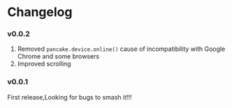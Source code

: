 # Changelog

### v0.0.2
1. Removed `pancake.device.online()` cause of incompatibility with Google Chrome and some browsers
2. Improved scrolling

### v0.0.1
First release,Looking for bugs to smash it!!!